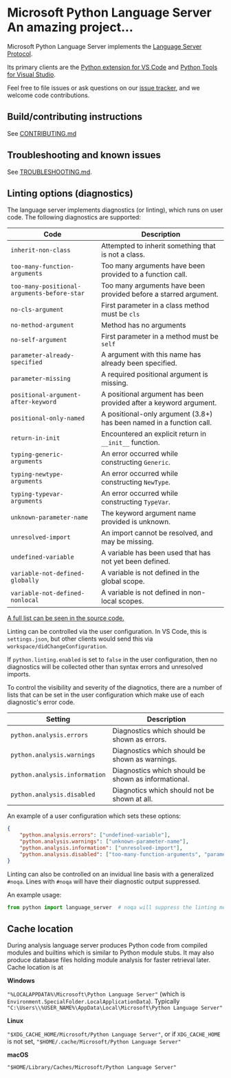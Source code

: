 # Microsoft Python Language Server An amazing project...

Microsoft Python Language Server implements the [Language Server Protocol](https://microsoft.github.io/language-server-protocol/specification).

Its primary clients are the [Python extension for VS Code](https://github.com/Microsoft/vscode-python) and [Python Tools for Visual Studio](https://github.com/Microsoft/PTVS).

Feel free to file issues or ask questions on our [issue tracker](https://github.com/Microsoft/python-language-server/issues), and we welcome code contributions.


## Build/contributing instructions

See [CONTRIBUTING.md](CONTRIBUTING.md)


## Troubleshooting and known issues

See [TROUBLESHOOTING.md](TROUBLESHOOTING.md).


## Linting options (diagnostics)

The language server implements diagnostics (or linting), which runs on user code.
The following diagnostics are supported:

| Code | Description |
| - | - |
| `inherit-non-class` | Attempted to inherit something that is not a class. |
| `too-many-function-arguments` | Too many arguments have been provided to a function call. |
| `too-many-positional-arguments-before-star` | Too many arguments have been provided before a starred argument. |
| `no-cls-argument` | First parameter in a class method must be `cls` |
| `no-method-argument` | Method has no arguments
| `no-self-argument` | First parameter in a method must be `self`
| `parameter-already-specified` | A argument with this name has already been specified. |
| `parameter-missing` | A required positional argument is missing. |
| `positional-argument-after-keyword` | A positional argument has been provided after a keyword argument. |
| `positional-only-named` | A positional-only argument (3.8+) has been named in a function call. |
| `return-in-init` | Encountered an explicit return in `__init__` function. |
| `typing-generic-arguments` | An error occurred while constructing `Generic`. |
| `typing-newtype-arguments` | An error occurred while constructing `NewType`. |
| `typing-typevar-arguments` | An error occurred while constructing `TypeVar`. |
| `unknown-parameter-name` | The keyword argument name provided is unknown. |
| `unresolved-import` | An import cannot be resolved, and may be missing. |
| `undefined-variable` | A variable has been used that has not yet been defined. |
| `variable-not-defined-globally` | A variable is not defined in the global scope. |
| `variable-not-defined-nonlocal` | A variable is not defined in non-local scopes. |

[A full list can be seen in the source code.](src/Analysis/Ast/Impl/Diagnostics/ErrorCodes.cs)

Linting can be controlled via the user configuration. In VS Code, this is `settings.json`, but other
clients would send this via `workspace/didChangeConfiguration`.

If `python.linting.enabled` is set to `false` in the user configuration, then no diagnostics
will be collected other than syntax errors and unresolved imports.

To control the visibility and severity of the diagnotics, there are a number of lists
that can be set in the user configuration which make use of each diagnostic's error code.

| Setting | Description |
| - | - |
| `python.analysis.errors` | Diagnostics which should be shown as errors. |
| `python.analysis.warnings` | Diagnostics which should be shown as warnings. |
| `python.analysis.information` | Diagnostics which should be shown as informational. |
| `python.analysis.disabled` | Diagnotics which should not be shown at all. |

An example of a user configuration which sets these options:

```json
{
    "python.analysis.errors": ["undefined-variable"],
    "python.analysis.warnings": ["unknown-parameter-name"],
    "python.analysis.information": ["unresolved-import"],
    "python.analysis.disabled": ["too-many-function-arguments", "parameter-missing"],
}
```

Linting can also be controlled on an invidual line basis with a generalized `#noqa`. Lines with `#noqa` will have their diagnostic output suppressed.

An example usage:

```python
from python import language_server  # noqa will suppress the linting message for this line
```

## Cache location

During analysis language server produces Python code from compiled modules and builtins which is similar to Python module stubs.
It may also produce database files holding module analysis for faster retrieval later. Cache location is at

**Windows**

`"%LOCALAPPDATA%\Microsoft\Python Language Server"` (which is `Environment.SpecialFolder.LocalApplicationData`). Typically `"C:\Users\\%USER_NAME%\AppData\Local\Microsoft\Python Language Server"`

**Linux**

`"$XDG_CACHE_HOME/Microsoft/Python Language Server"`, or if `XDG_CACHE_HOME` is not set, `"$HOME/.cache/Microsoft/Python Language Server"`

**macOS**

`"$HOME/Library/Caches/Microsoft/Python Language Server"`
